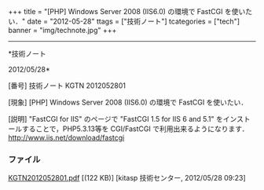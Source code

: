 ﻿+++
title = "[PHP] Windows Server 2008 (IIS6.0) の環境で FastCGI を使いたい．"
date = "2012-05-28"
ttags = ["技術ノート"]
tcategories = ["tech"]
banner = "img/technote.jpg"
+++

-----------------------------------------------------------------------------------------------------------------------------

*技術ノート

2012/05/28*


[番号]
技術ノート KGTN 2012052801

[現象]
[PHP] Windows Server 2008 (IIS6.0) の環境で FastCGI を使いたい．

[説明]
"FastCGI for IIS" のページで "FastCGI 1.5 for IIS 6 and 5.1"
をインストールすることで，PHP5.3.13等を CGI/FastCGI
で利用出来るようになります． <http://www.iis.net/download/fastcgi>


### ファイル

 
 


[KGTN2012052801.pdf](http://techreport.kitasp.net/attachments/download/887/KGTN2012052801.pdf)
 [(122 KB)] [kitasp 技術センター, 2012/05/28
09:23]


 


 

